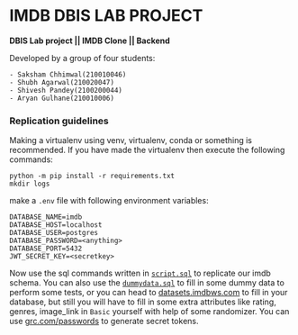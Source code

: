 # IMDB DBIS LAB PROJECT

**DBIS Lab project || IMDB Clone || Backend**

Developed by a group of four students:

    - Saksham Chhimwal(210010046)
    - Shubh Agarwal(210020047)
    - Shivesh Pandey(2100200044)
    - Aryan Gulhane(210010006)

### Replication guidelines

Making a virtualenv using venv, virtualenv, conda or something is recommended. If you have made the virtualenv then
execute the following commands:

```shell
python -m pip install -r requirements.txt
mkdir logs
```

make a `.env` file with following environment variables:

```
DATABASE_NAME=imdb
DATABASE_HOST=localhost
DATABASE_USER=postgres
DATABASE_PASSWORD=<anything>
DATABASE_PORT=5432
JWT_SECRET_KEY=<secretkey>
```

Now use the sql commands written in [`script.sql`](./script.sql) to replicate our imdb schema. You can also use the
[`dummydata.sql`](./tests/dummydata.sql) to fill in some dummy data to perform some tests, or you can head to
[datasets.imdbws.com](https://datasets.imdbws.com/) to fill in your database, but still you will have to fill in some
extra attributes like rating, genres, image_link in `Basic` yourself with help of some randomizer. You can
use [grc.com/passwords](https://www.grc.com/passwords.htm) to generate secret tokens.
